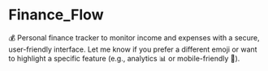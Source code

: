 # Finance_Flow
💰 Personal finance tracker to monitor income and expenses with a secure, user-friendly interface.  Let me know if you prefer a different emoji or want to highlight a specific feature (e.g., analytics 📊 or mobile-friendly 📱).
